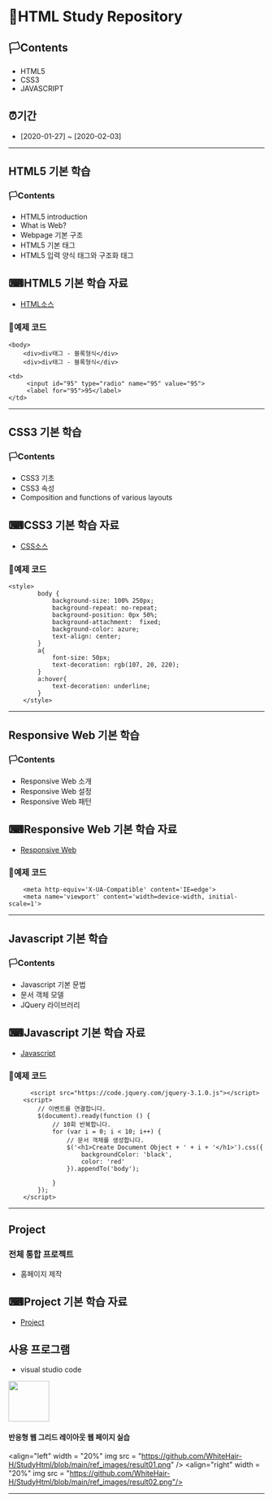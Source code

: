 # 🚩HTML Study Repository

## 🏳Contents
- HTML5
- CSS3
- JAVASCRIPT

## ⏰기간
- [2020-01-27] ~ [2020-02-03]

--------------------------

## HTML5 기본 학습
### 🏳Contents
- HTML5 introduction
- What is Web?
- Webpage 기본 구조
- HTML5 기본 태그
- HTML5 입력 양식 태그와 구조화 태그


## ⌨HTML5 기본 학습 자료
- [HTML소스](https://github.com/WhiteHair-H/StudyHtml/blob/main/01_HTML/index.html)

### 🔑예제 코드
```
<body>
    <div>div태그 - 블록형식</div>
    <div>div태그 - 블록형식</div>
```
```
<td>
     <input id="95" type="radio" name="95" value="95">
     <label for="95">95</label>
</td>
```

--------------------------

## CSS3 기본 학습
### 🏳Contents
- CSS3 기초
- CSS3 속성
- Composition and functions of various layouts



## ⌨CSS3 기본 학습 자료
- [CSS소스](https://github.com/WhiteHair-H/StudyHtml/tree/main/02_CSS)


### 🔑예제 코드
```
<style>
        body {
            background-size: 100% 250px;
            background-repeat: no-repeat;
            background-position: 0px 50%;
            background-attachment:  fixed;
            background-color: azure;
            text-align: center;
        }
        a{
            font-size: 50px;
            text-decoration: rgb(107, 20, 220);
        }
        a:hover{
            text-decoration: underline;
        }
    </style>
```

---------------------------

## Responsive Web 기본 학습
### 🏳Contents
- Responsive Web 소개
- Responsive Web 설정
- Responsive Web 패턴

## ⌨Responsive Web 기본 학습 자료
- [Responsive Web](https://github.com/WhiteHair-H/StudyHtml/tree/main/02_CSS)

### 🔑예제 코드
```
    <meta http-equiv='X-UA-Compatible' content='IE=edge'>
    <meta name='viewport' content='width=device-width, initial-scale=1'>
```

---------------------------

## Javascript 기본 학습
### 🏳Contents
- Javascript 기본 문법
- 문서 객체 모델
- JQuery 라이브러리

## ⌨Javascript 기본 학습 자료
- [Javascript](https://github.com/WhiteHair-H/StudyHtml/tree/main/03_javascript)


### 🔑예제 코드
```
      <script src="https://code.jquery.com/jquery-3.1.0.js"></script>
    <script>
        // 이벤트를 연결합니다.
        $(document).ready(function () {
            // 10회 반복합니다.
            for (var i = 0; i < 10; i++) {
                // 문서 객체를 생성합니다.
                $('<h1>Create Document Object + ' + i + '</h1>').css({
                    backgroundColor: 'black',
                    color: 'red'  
                }).appendTo('body');
                
            }
        });
    </script>
```
---------------------------


## Project
### 전체 통합 프로젝트
- 홈페이지 제작

## ⌨Project 기본 학습 자료
- [Project](https://github.com/WhiteHair-H/StudyHtml/commit/17a5896c30be2415a40f209e526a6b9c5b766925)

## 사용 프로그램
- visual studio code
<img src = "https://pbs.twimg.com/profile_images/1278357302601347072/BGZIBPH9_400x400.jpg" width = "80" height = "80"/>


#### 반응형 웹 그리드 레이아웃 웹 페이지 실습
<align="left" width = "20%" img src = "https://github.com/WhiteHair-H/StudyHtml/blob/main/ref_images/result01.png" /> <align="right" width = "20%" img src = "https://github.com/WhiteHair-H/StudyHtml/blob/main/ref_images/result02.png"/>


---------------------------

